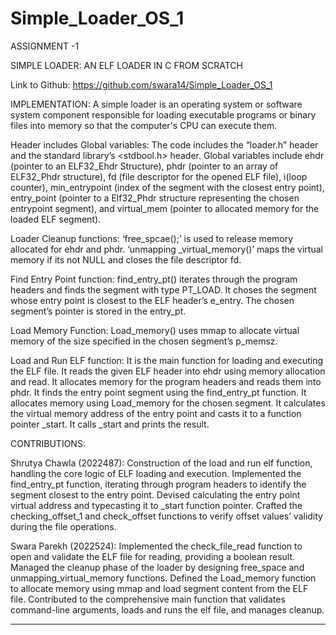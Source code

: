 # Simple_Loader_OS_1
ASSIGNMENT -1 

SIMPLE LOADER: AN ELF LOADER IN C FROM SCRATCH


Link to Github:    https://github.com/swara14/Simple_Loader_OS_1

IMPLEMENTATION:
A simple loader is an operating system or software system component responsible for loading executable programs or binary files into memory so that the computer's CPU can execute them. 

Header includes Global variables:
The code includes the “loader.h” header and the standard library’s <stdbool.h> header.
Global variables include ehdr (pointer to an ELF32_Ehdr Structure), phdr (pointer to an array of ELF32_Phdr structure), fd (file descriptor for the opened ELF file), i(loop counter), min_entrypoint (index of the segment with the closest entry point), entry_point (pointer to a Elf32_Phdr structure representing the chosen entrypoint segment), and virtual_mem (pointer to allocated memory for the loaded ELF segment). 

Loader Cleanup functions:
‘free_spcae();’ is used to release memory allocated for ehdr and phdr.
‘unmapping _virtual_memory()’ maps the virtual memory if its not NULL and closes the file descriptor fd.

Find Entry Point function:
find_entry_pt() iterates through the program headers and finds the segment with type PT_LOAD. It choses the segment whose entry point is closest to the ELF header’s e_entry. The chosen segment’s pointer is stored in the entry_pt.

Load Memory Function:
Load_memory() uses mmap to allocate virtual memory of the size specified in the chosen segment’s p_memsz.

Load and Run ELF function:
It is the main function for loading and executing the ELF file.
It reads the given ELF header into ehdr using memory allocation and read. 
It allocates memory for the program headers and reads them into phdr.
It finds the entry point segment using the find_entry_pt function.
It allocates memory using Load_memory for the chosen segment.
It calculates the virtual memory address of the entry point and casts it to a function pointer _start. It calls _start and prints the result.


CONTRIBUTIONS:

Shrutya Chawla (2022487): 
Construction of the load and run elf function, handling the core logic of ELF loading and execution.
Implemented the find_entry_pt function, iterating through program headers to identify the segment closest to the entry point.
Devised calculating the entry point virtual address and typecasting it to _start function pointer.
Crafted the checking_offset_1 and check_offset functions to verify offset values’ validity during the file operations.

Swara Parekh (2022524): 
Implemented the check_file_read function to open and validate the ELF file for reading, providing a boolean result.
Managed the cleanup phase of the loader by designing free_space and unmapping_virtual_memory functions.
Defined the Load_memory function to allocate memory using mmap and load segment content from the ELF file.
Contributed to the comprehensive main function that validates command-line arguments, loads and runs the elf file, and manages cleanup.



______________________________________________________________________________________


	

